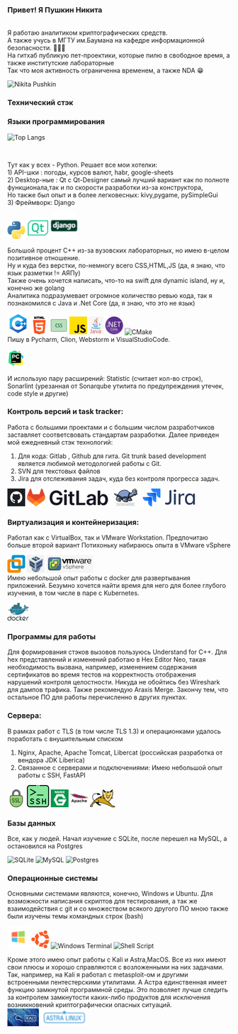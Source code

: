 <h3>Привет! Я Пушкин Никита</h3>
</br>Я работаю аналитиком криптографических средств.
</br> А также учусь в МГТУ им.Баумана на кафедре информационной безопасности. 🏫👨‍🎓
</br> На гитхаб публикую пет-проектики, которые пилю в свободное время, а также институтские лабораторные
</br> Так что моя активность ограниченна временем, а также NDA
😁
</br>

![Nikita Pushkin](https://github-readme-stats.vercel.app/api?username=PurpleBionicle&theme=transparent&show_icons=true)
</br>

<h3> Технический стэк </h3>
<h3> Языки программирования</h3>


![Top Langs](https://github-readme-stats.vercel.app/api/top-langs/?username=PurpleBionicle&layout=compact&hide=makefile&langs_count=10&theme=transparent)

</br>

Тут как у всех - Python. Решает все мои хотелки:
</br> 1) API-шки : погоды, курсов валют, habr, google-sheets
</br> 2) Desktop-ные : Qt с Qt-Designer самый лучший
вариант как по полноте функционала,так и по скорости разработки из-за конструктора,
</br> Но также был опыт и в более легковесных: kivy,pygame, pySimpleGui
</br> 3) Фреймворк: Django

![python](pics/python.png)
![qt](pics/qt.png)
![django](pics/django.png)

Большой процент C++ из-за вузовских лабораторных, но имею в-целом позитивное отношение.
</br> Ну и куда без верстки, по-немногу всего CSS,HTML,JS (да, я знаю, что язык разметки != АЯПу)
</br> Также очень хочется написать, что-то на swift для dynamic island, ну и, конечно же golang
</br> Аналитика подразумевает огромное количество ревью кода, так я познакомился с Java и .Net Core (да, я знаю, что это
не язык)

![cpp](pics/c++.png)
![html](pics/html.png)
![css](pics/css.png)
![js](pics/js.png)
![java](pics/java.jpg)
![net](pics/net.png)
![CMake](https://img.shields.io/badge/CMake-%23008FBA.svg?style=for-the-badge&logo=cmake&logoColor=white)
</br> Пишу в Pycharm, Clion, Webstorm и VisualStudioCode.

![pycharm](pics/pycharm.png)

И использую пару расширений: Statistic (считает кол-во строк),
Sonarlint (урезанная от Sonarqube утилита по предупреждения утечек, code style и другие)
</br>

<h3>Контроль версий и task tracker:</h3>
Работа с большими проектами и с большим числом разработчиков заставляет соответсвовать стандартам разработки.
Далее приведен мой ежедневный стэк технологий:

1) Для кода: Gitlab , Github для гита. Git trunk based development является любимой методологией работы с Git.
2) SVN для текстовых файлов
3) Jira для отслеживания задач, куда без контроля прогресса задач.

![github](pics/github.png)
![gitlab](pics/gitlab.png)
![svn](pics/svn.png)
![jira](pics/jira.png)

<h3>Виртуализация и контейнеризация:</h3>
Работал как с VirtualBox, так и VMware Workstation. Предпочитаю больше второй вариант
Потихоньку набираюсь опыта в VMware vSphere

![VM](pics/vmware.png)
![VB](pics/virtual.png)
![Vpshere](pics/vpshere.png)
</br>
Имею небольшой опыт работы с docker для развертывания приложений. Безумно хочется найти время для него
для более глубого изучения, в том числе в паре с Kubernetes.

![docker](pics/docker.png)

<h3> Программы для работы </h3>
Для формирования стэков вызовов пользуюсь Understand for C++. Для hex представлений и 
изменений работаю в Hex Editor Neo, такая необходимость вызвана, например, изменением содержания 
сертификатов во время тестов на корректность отображения нарушений контроля целостности.
 Никуда не обойтись без Wireshark для дампов трафика.
 Также рекомендую Araxis Merge.
 Закончу тем, что остальное ПО для работы перечисленно в других пунктах.

<h3>Cервера:</h3>
В рамках работ с TLS (в том числе TLS 1.3) и операционками удалось поработать с внушительным списком

1) Nginx, Apache, Apache Tomcat, Libercat (российская разработка от вендора JDK Liberica)
2) Связанное с серверами и подключениями: Имею небольшой опыт работы с SSH, FastAPI

![tls](pics/ssl.png)
![ssh](pics/ssh.png)
![nginx](pics/nginx.png)
![apache](pics/apache.png)
![tomcat](pics/tomcat.png)

<h3> Базы данных </h3>
Все, как у людей. Начал изучение с SQLite, после перешел на MySQL,
а остановился на Postgres

![SQLite](https://img.shields.io/badge/sqlite-%2307405e.svg?style=for-the-badge&logo=sqlite&logoColor=white)
![MySQL](https://img.shields.io/badge/mysql-%2300f.svg?style=for-the-badge&logo=mysql&logoColor=white)
![Postgres](https://img.shields.io/badge/postgres-%23316192.svg?style=for-the-badge&logo=postgresql&logoColor=white)

<h3> Операционные системы </h3>
 Основными системами являются, конечно, Windows и Ubuntu. Для возможности написания скриптов для тестирования,
а так же взаимодействия с git и со множеством всякого другого ПО мною также были изучены темы командных строк (bash)

![винда](pics/microsoft.png)
![ubuntu](pics/ubuntu.png)
![Windows Terminal](https://img.shields.io/badge/Windows%20Terminal-%234D4D4D.svg?style=for-the-badge&logo=windows-terminal&logoColor=white)
![Shell Script](https://img.shields.io/badge/shell_script-%23121011.svg?style=for-the-badge&logo=gnu-bash&logoColor=white)

Кроме этого имею опыт работы с Kali и Astra,MacOS. Все из них имеют свои плюсы и хорошо справляются с возложенными на
них
задачами.
Так, например, на Kali я работал с metasploit-ом и другими встроенными пентестерскими утилитами.
А Астра единственная имеет функцию замкнутой программной среды.
Это позволяет лучше следить за контролем замкнутости каких-либо продуктов для исключения возникновений криптографически
опасных ситуаций.
</br>
![kali](pics/Kali-Linux-2020.4.webp)
![astra](pics/Astra_Linux.png)
</br>

